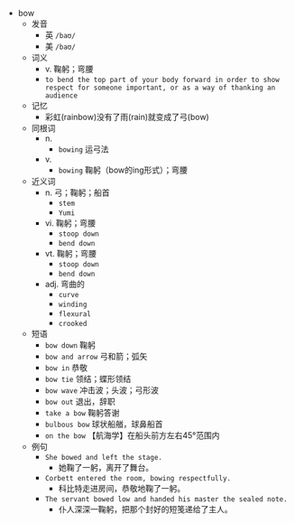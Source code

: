 - bow
  - 发音
    - 英 `/baʊ/`
    - 美 `/baʊ/`
  - 词义
    - v. 鞠躬；弯腰
    - `to bend the top part of your body forward in order to show respect for someone important, or as a way of thanking an  audience `
  - 记忆
    - 彩虹(rainbow)没有了雨(rain)就变成了弓(bow)
  - 同根词
    - n.
      - `bowing` 运弓法
    - v.
      - `bowing` 鞠躬（bow的ing形式）；弯腰
  - 近义词
    - n. 弓；鞠躬；船首
      - `stem`
      - `Yumi`
    - vi. 鞠躬；弯腰
      - `stoop down`
      - `bend down`
    - vt. 鞠躬；弯腰
      - `stoop down`
      - `bend down`
    - adj. 弯曲的
      - `curve`
      - `winding`
      - `flexural`
      - `crooked`
  - 短语
    - `bow down` 鞠躬 
    - `bow and arrow` 弓和箭；弧矢 
    - `bow in` 恭敬 
    - `bow tie` 领结；蝶形领结 
    - `bow wave` 冲击波；头波；弓形波 
    - `bow out` 退出，辞职 
    - `take a bow` 鞠躬答谢 
    - `bulbous bow` 球状船艏，球鼻船首 
    - `on the bow` 【航海学】在船头前方左右45°范围内 
  - 例句
    - `She bowed and left the stage.`
      - 她鞠了一躬，离开了舞台。
    - `Corbett entered the room, bowing respectfully.`
      - 科比特走进房间，恭敬地鞠了一躬。
    - `The servant bowed low and handed his master the sealed note.`
      - 仆人深深一鞠躬，把那个封好的短笺递给了主人。

